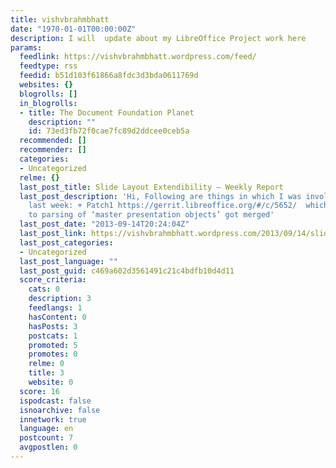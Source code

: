 ```yaml
---
title: vishvbrahmbhatt
date: "1970-01-01T00:00:00Z"
description: I will  update about my LibreOffice Project work here
params:
  feedlink: https://vishvbrahmbhatt.wordpress.com/feed/
  feedtype: rss
  feedid: b51d103f61866a8fdc3d3bda0611769d
  websites: {}
  blogrolls: []
  in_blogrolls:
  - title: The Document Foundation Planet
    description: ""
    id: 73ed3fb72f0cae7fc89d2ddcee0ceb5a
  recommended: []
  recommender: []
  categories:
  - Uncategorized
  relme: {}
  last_post_title: Slide Layout Extendibility — Weekly Report
  last_post_description: 'Hi, Following are things in which I was involved in the
    last week: + Patch1 https://gerrit.libreoffice.org/#/c/5652/  which was related
    to parsing of ‘master presentation objects’ got merged'
  last_post_date: "2013-09-14T20:24:04Z"
  last_post_link: https://vishvbrahmbhatt.wordpress.com/2013/09/14/slide-layout-extendibility-weekly-report-5/
  last_post_categories:
  - Uncategorized
  last_post_language: ""
  last_post_guid: c469a602d3561491c21c4bdfb10d4d11
  score_criteria:
    cats: 0
    description: 3
    feedlangs: 1
    hasContent: 0
    hasPosts: 3
    postcats: 1
    promoted: 5
    promotes: 0
    relme: 0
    title: 3
    website: 0
  score: 16
  ispodcast: false
  isnoarchive: false
  innetwork: true
  language: en
  postcount: 7
  avgpostlen: 0
---
```

